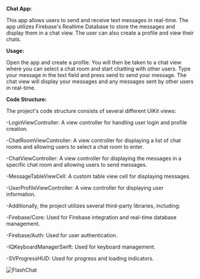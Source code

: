 **Chat App:**

This app allows users to send and receive text messages in real-time. The app utilizes Firebase's Realtime Database to store the messages and display them in a chat view. The user can also create a profile and view their chats.

**Usage:**

Open the app and create a profile. You will then be taken to a chat view where you can select a chat room and start chatting with other users. Type your message in the text field and press send to send your message. The chat view will display your messages and any messages sent by other users in real-time.

**Code Structure:**

The project's code structure consists of several different UIKit views:

-LoginViewController: A view controller for handling user login and profile creation.

-ChatRoomViewController: A view controller for displaying a list of chat rooms and allowing users to select a chat room to enter.

-ChatViewController: A view controller for displaying the messages in a specific chat room and allowing users to send messages.

-MessageTableViewCell: A custom table view cell for displaying messages.

-UserProfileViewController: A view controller for displaying user information.

-Additionally, the project utilizes several third-party libraries, including:

-Firebase/Core: Used for Firebase integration and real-time database management.

-Firebase/Auth: Used for user authentication.

-IQKeyboardManagerSwift: Used for keyboard management.

-SVProgressHUD: Used for progress and loading indicators.







![FlashChat](https://user-images.githubusercontent.com/101280910/222901294-60f6b617-1835-4bb3-aed7-d0b858e214ec.gif)
